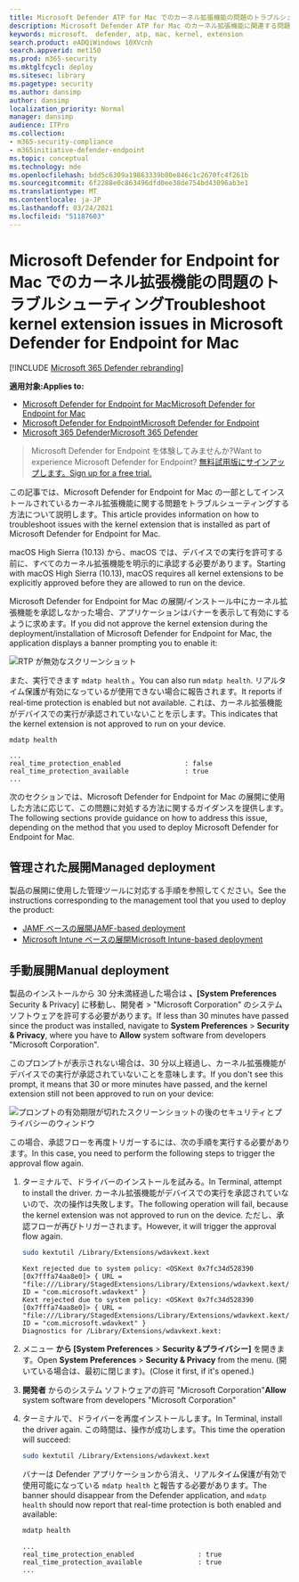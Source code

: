 ```yaml
---
title: Microsoft Defender ATP for Mac でのカーネル拡張機能の問題のトラブルシューティング
description: Microsoft Defender ATP for Mac のカーネル拡張機能に関連する問題のトラブルシューティングを行います。
keywords: microsoft、 defender, atp, mac, kernel, extension
search.product: eADQiWindows 10XVcnh
search.appverid: met150
ms.prod: m365-security
ms.mktglfcycl: deploy
ms.sitesec: library
ms.pagetype: security
ms.author: dansimp
author: dansimp
localization_priority: Normal
manager: dansimp
audience: ITPro
ms.collection:
- m365-security-compliance
- m365initiative-defender-endpoint
ms.topic: conceptual
ms.technology: mde
ms.openlocfilehash: bdd5c6309a19863339b00e846c1c2670fc4f261b
ms.sourcegitcommit: 6f2288e0c863496dfd0ee38de754bd43096ab3e1
ms.translationtype: MT
ms.contentlocale: ja-JP
ms.lasthandoff: 03/24/2021
ms.locfileid: "51187603"
---
```

# <a name="troubleshoot-kernel-extension-issues-in-microsoft-defender-for-endpoint-for-mac"></a><span data-ttu-id="c2c5b-104">Microsoft Defender for Endpoint for Mac でのカーネル拡張機能の問題のトラブルシューティング</span><span class="sxs-lookup"><span data-stu-id="c2c5b-104">Troubleshoot kernel extension issues in Microsoft Defender for Endpoint for Mac</span></span>

[!INCLUDE [Microsoft 365 Defender rebranding](../../includes/microsoft-defender.md)]


<span data-ttu-id="c2c5b-105">**適用対象:**</span><span class="sxs-lookup"><span data-stu-id="c2c5b-105">**Applies to:**</span></span>

- [<span data-ttu-id="c2c5b-106">Microsoft Defender for Endpoint for Mac</span><span class="sxs-lookup"><span data-stu-id="c2c5b-106">Microsoft Defender for Endpoint for Mac</span></span>](microsoft-defender-endpoint-mac.md)
- [<span data-ttu-id="c2c5b-107">Microsoft Defender for Endpoint</span><span class="sxs-lookup"><span data-stu-id="c2c5b-107">Microsoft Defender for Endpoint</span></span>](https://go.microsoft.com/fwlink/p/?linkid=2154037)
- [<span data-ttu-id="c2c5b-108">Microsoft 365 Defender</span><span class="sxs-lookup"><span data-stu-id="c2c5b-108">Microsoft 365 Defender</span></span>](https://go.microsoft.com/fwlink/?linkid=2118804)

> <span data-ttu-id="c2c5b-109">Microsoft Defender for Endpoint を体験してみませんか?</span><span class="sxs-lookup"><span data-stu-id="c2c5b-109">Want to experience Microsoft Defender for Endpoint?</span></span> [<span data-ttu-id="c2c5b-110">無料試用版にサインアップします。</span><span class="sxs-lookup"><span data-stu-id="c2c5b-110">Sign up for a free trial.</span></span>](https://www.microsoft.com/microsoft-365/windows/microsoft-defender-atp?ocid=docs-wdatp-exposedapis-abovefoldlink)

<span data-ttu-id="c2c5b-111">この記事では、Microsoft Defender for Endpoint for Mac の一部としてインストールされているカーネル拡張機能に関する問題をトラブルシューティングする方法について説明します。</span><span class="sxs-lookup"><span data-stu-id="c2c5b-111">This article provides information on how to troubleshoot issues with the kernel extension that is installed as part of Microsoft Defender for Endpoint for Mac.</span></span>

<span data-ttu-id="c2c5b-112">macOS High Sierra (10.13) から、macOS では、デバイスでの実行を許可する前に、すべてのカーネル拡張機能を明示的に承認する必要があります。</span><span class="sxs-lookup"><span data-stu-id="c2c5b-112">Starting with macOS High Sierra (10.13), macOS requires all kernel extensions to be explicitly approved before they are allowed to run on the device.</span></span>

<span data-ttu-id="c2c5b-113">Microsoft Defender for Endpoint for Mac の展開/インストール中にカーネル拡張機能を承認しなかった場合、アプリケーションはバナーを表示して有効にするように求めます。</span><span class="sxs-lookup"><span data-stu-id="c2c5b-113">If you did not approve the kernel extension during the deployment/installation of Microsoft Defender for Endpoint for Mac, the application displays a banner prompting you to enable it:</span></span>

   ![RTP が無効なスクリーンショット](/windows/security/threat-protection/microsoft-defender-antivirus/images/mdatp-32-main-app-fix)

<span data-ttu-id="c2c5b-115">また、実行できます ```mdatp health``` 。</span><span class="sxs-lookup"><span data-stu-id="c2c5b-115">You can also run ```mdatp health```.</span></span> <span data-ttu-id="c2c5b-116">リアルタイム保護が有効になっているが使用できない場合に報告されます。</span><span class="sxs-lookup"><span data-stu-id="c2c5b-116">It reports if real-time protection is enabled but not available.</span></span> <span data-ttu-id="c2c5b-117">これは、カーネル拡張機能がデバイスでの実行が承認されていないことを示します。</span><span class="sxs-lookup"><span data-stu-id="c2c5b-117">This indicates that the kernel extension is not approved to run on your device.</span></span>

```bash
mdatp health
```
```Output
...
real_time_protection_enabled                : false
real_time_protection_available              : true
...
```

<span data-ttu-id="c2c5b-118">次のセクションでは、Microsoft Defender for Endpoint for Mac の展開に使用した方法に応じて、この問題に対処する方法に関するガイダンスを提供します。</span><span class="sxs-lookup"><span data-stu-id="c2c5b-118">The following sections provide guidance on how to address this issue, depending on the method that you used to deploy Microsoft Defender for Endpoint for Mac.</span></span>

## <a name="managed-deployment"></a><span data-ttu-id="c2c5b-119">管理された展開</span><span class="sxs-lookup"><span data-stu-id="c2c5b-119">Managed deployment</span></span>

<span data-ttu-id="c2c5b-120">製品の展開に使用した管理ツールに対応する手順を参照してください。</span><span class="sxs-lookup"><span data-stu-id="c2c5b-120">See the instructions corresponding to the management tool that you used to deploy the product:</span></span>

- [<span data-ttu-id="c2c5b-121">JAMF ベースの展開</span><span class="sxs-lookup"><span data-stu-id="c2c5b-121">JAMF-based deployment</span></span>](mac-install-with-jamf.md)
- [<span data-ttu-id="c2c5b-122">Microsoft Intune ベースの展開</span><span class="sxs-lookup"><span data-stu-id="c2c5b-122">Microsoft Intune-based deployment</span></span>](mac-install-with-intune.md#create-system-configuration-profiles)

## <a name="manual-deployment"></a><span data-ttu-id="c2c5b-123">手動展開</span><span class="sxs-lookup"><span data-stu-id="c2c5b-123">Manual deployment</span></span>

<span data-ttu-id="c2c5b-124">製品のインストールから 30 分未満経過した場合は **、[System Preferences** Security & Privacy] に移動し、開発者  >  "Microsoft Corporation" のシステム ソフトウェアを許可する必要があります。</span><span class="sxs-lookup"><span data-stu-id="c2c5b-124">If less than 30 minutes have passed since the product was installed, navigate to **System Preferences** > **Security & Privacy**, where you have to **Allow** system software from developers "Microsoft Corporation".</span></span>

<span data-ttu-id="c2c5b-125">このプロンプトが表示されない場合は、30 分以上経過し、カーネル拡張機能がデバイスでの実行が承認されていないことを意味します。</span><span class="sxs-lookup"><span data-stu-id="c2c5b-125">If you don't see this prompt, it means that 30 or more minutes have passed, and the kernel extension still not been approved to run on your device:</span></span>

![プロンプトの有効期限が切れたスクリーンショットの後のセキュリティとプライバシーのウィンドウ](/windows/security/threat-protection/microsoft-defender-antivirus/images/mdatp-33-securityprivacysettings-noprompt)

<span data-ttu-id="c2c5b-127">この場合、承認フローを再度トリガーするには、次の手順を実行する必要があります。</span><span class="sxs-lookup"><span data-stu-id="c2c5b-127">In this case, you need to perform the following steps to trigger the approval flow again.</span></span>

1. <span data-ttu-id="c2c5b-128">ターミナルで、ドライバーのインストールを試みる。</span><span class="sxs-lookup"><span data-stu-id="c2c5b-128">In Terminal, attempt to install the driver.</span></span> <span data-ttu-id="c2c5b-129">カーネル拡張機能がデバイスでの実行を承認されていないので、次の操作は失敗します。</span><span class="sxs-lookup"><span data-stu-id="c2c5b-129">The following operation will fail, because the kernel extension was not approved to run on the device.</span></span> <span data-ttu-id="c2c5b-130">ただし、承認フローが再びトリガーされます。</span><span class="sxs-lookup"><span data-stu-id="c2c5b-130">However, it will trigger the approval flow again.</span></span>

    ```bash
    sudo kextutil /Library/Extensions/wdavkext.kext
    ```
    
    ```Output
    Kext rejected due to system policy: <OSKext 0x7fc34d528390 [0x7fffa74aa8e0]> { URL = "file:///Library/StagedExtensions/Library/Extensions/wdavkext.kext/", ID = "com.microsoft.wdavkext" }
    Kext rejected due to system policy: <OSKext 0x7fc34d528390 [0x7fffa74aa8e0]> { URL = "file:///Library/StagedExtensions/Library/Extensions/wdavkext.kext/", ID = "com.microsoft.wdavkext" }
    Diagnostics for /Library/Extensions/wdavkext.kext:
    ```

2. <span data-ttu-id="c2c5b-131">メニュー **から [System Preferences**  >  **Security &プライバシー]** を開きます。</span><span class="sxs-lookup"><span data-stu-id="c2c5b-131">Open **System Preferences** > **Security & Privacy** from the menu.</span></span> <span data-ttu-id="c2c5b-132">(開いている場合は、最初に閉じます)。</span><span class="sxs-lookup"><span data-stu-id="c2c5b-132">(Close it first, if it's opened.)</span></span>

3. <span data-ttu-id="c2c5b-133">**開発者** からのシステム ソフトウェアの許可 "Microsoft Corporation"</span><span class="sxs-lookup"><span data-stu-id="c2c5b-133">**Allow** system software from developers "Microsoft Corporation"</span></span>

4. <span data-ttu-id="c2c5b-134">ターミナルで、ドライバーを再度インストールします。</span><span class="sxs-lookup"><span data-stu-id="c2c5b-134">In Terminal, install the driver again.</span></span> <span data-ttu-id="c2c5b-135">この時間は、操作が成功します。</span><span class="sxs-lookup"><span data-stu-id="c2c5b-135">This time the operation will succeed:</span></span>

    ```bash
    sudo kextutil /Library/Extensions/wdavkext.kext
    ```

    <span data-ttu-id="c2c5b-136">バナーは Defender アプリケーションから消え、リアルタイム保護が有効で使用可能になっている ```mdatp health``` と報告する必要があります。</span><span class="sxs-lookup"><span data-stu-id="c2c5b-136">The banner should disappear from the Defender application, and ```mdatp health``` should now report that real-time protection is both enabled and available:</span></span>

    ```bash
    mdatp health
    ```

    ```Output
    ...
    real_time_protection_enabled                : true
    real_time_protection_available              : true
    ...
    ```

